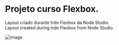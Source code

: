 # Projeto curso Flexbox.

Layout criado durante trde Flexbox da Node Studio. <br>
Layout created during trde Flexbox from Node Studio.

![image](https://user-images.githubusercontent.com/100388989/196023343-8918cfca-1e9e-4f3f-81c8-bc88fad6c98f.png)
